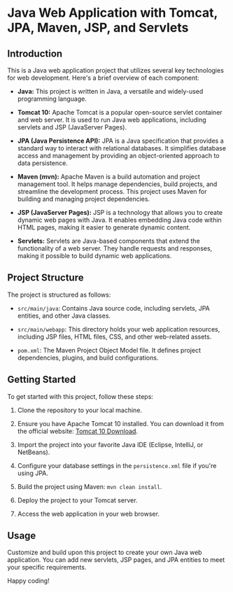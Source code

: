 # Java Web Application with Tomcat, JPA, Maven, JSP, and Servlets

## Introduction
This is a Java web application project that utilizes several key technologies for web development. Here's a brief overview of each component:

- **Java:** This project is written in Java, a versatile and widely-used programming language.

- **Tomcat 10:** Apache Tomcat is a popular open-source servlet container and web server. It is used to run Java web applications, including servlets and JSP (JavaServer Pages).

- **JPA (Java Persistence API):** JPA is a Java specification that provides a standard way to interact with relational databases. It simplifies database access and management by providing an object-oriented approach to data persistence.

- **Maven (mvn):** Apache Maven is a build automation and project management tool. It helps manage dependencies, build projects, and streamline the development process. This project uses Maven for building and managing project dependencies.

- **JSP (JavaServer Pages):** JSP is a technology that allows you to create dynamic web pages with Java. It enables embedding Java code within HTML pages, making it easier to generate dynamic content.

- **Servlets:** Servlets are Java-based components that extend the functionality of a web server. They handle requests and responses, making it possible to build dynamic web applications.

## Project Structure
The project is structured as follows:

- `src/main/java`: Contains Java source code, including servlets, JPA entities, and other Java classes.

- `src/main/webapp`: This directory holds your web application resources, including JSP files, HTML files, CSS, and other web-related assets.

- `pom.xml`: The Maven Project Object Model file. It defines project dependencies, plugins, and build configurations.

## Getting Started
To get started with this project, follow these steps:

1. Clone the repository to your local machine.

2. Ensure you have Apache Tomcat 10 installed. You can download it from the official website: [Tomcat 10 Download](https://tomcat.apache.org/download-10.cgi).

3. Import the project into your favorite Java IDE (Eclipse, IntelliJ, or NetBeans).

4. Configure your database settings in the `persistence.xml` file if you're using JPA.

5. Build the project using Maven: `mvn clean install`.

6. Deploy the project to your Tomcat server.

7. Access the web application in your web browser.

## Usage
Customize and build upon this project to create your own Java web application. You can add new servlets, JSP pages, and JPA entities to meet your specific requirements.

Happy coding!

